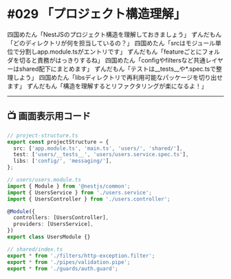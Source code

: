 # #029 「プロジェクト構造理解」

四国めたん「NestJSのプロジェクト構造を理解しておきましょう」
ずんだもん「どのディレクトリが何を担当しているの？」
四国めたん「srcはモジュール単位で分割しapp.module.tsがエントリです」
ずんだもん「featureごとにフォルダを切ると責務がはっきりするね」
四国めたん「configやfiltersなど共通レイヤーはshared配下にまとめます」
ずんだもん「テストは__tests__や*.spec.tsで整理しよう」
四国めたん「libsディレクトリで再利用可能なパッケージを切り出せます」
ずんだもん「構造を理解するとリファクタリングが楽になるよ！」

---

## 📺 画面表示用コード

```typescript
// project-structure.ts
export const projectStructure = {
  src: ['app.module.ts', 'main.ts', 'users/', 'shared/'],
  test: ['users/__tests__', 'users/users.service.spec.ts'],
  libs: ['config/', 'messaging/'],
};

// users/users.module.ts
import { Module } from '@nestjs/common';
import { UsersService } from './users.service';
import { UsersController } from './users.controller';

@Module({
  controllers: [UsersController],
  providers: [UsersService],
})
export class UsersModule {}

// shared/index.ts
export * from './filters/http-exception.filter';
export * from './pipes/validation.pipe';
export * from './guards/auth.guard';
```
